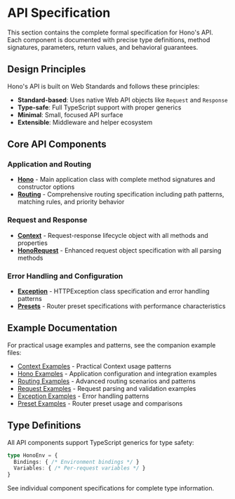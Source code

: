 # API Specification

This section contains the complete formal specification for Hono's API. Each component is documented with precise type definitions, method signatures, parameters, return values, and behavioral guarantees.

## Design Principles

Hono's API is built on Web Standards and follows these principles:
- **Standard-based**: Uses native Web API objects like `Request` and `Response`
- **Type-safe**: Full TypeScript support with proper generics
- **Minimal**: Small, focused API surface
- **Extensible**: Middleware and helper ecosystem

## Core API Components

### Application and Routing
- [**Hono**](/docs/api/hono) - Main application class with complete method signatures and constructor options
- [**Routing**](/docs/api/routing) - Comprehensive routing specification including path patterns, matching rules, and priority behavior

### Request and Response
- [**Context**](/docs/api/context) - Request-response lifecycle object with all methods and properties
- [**HonoRequest**](/docs/api/request) - Enhanced request object specification with all parsing methods

### Error Handling and Configuration  
- [**Exception**](/docs/api/exception) - HTTPException class specification and error handling patterns
- [**Presets**](/docs/api/presets) - Router preset specifications with performance characteristics

## Example Documentation

For practical usage examples and patterns, see the companion example files:
- [Context Examples](/docs/api/context-examples) - Practical Context usage patterns
- [Hono Examples](/docs/api/hono-examples) - Application configuration and integration examples
- [Routing Examples](/docs/api/routing-examples) - Advanced routing scenarios and patterns
- [Request Examples](/docs/api/request-examples) - Request parsing and validation examples
- [Exception Examples](/docs/api/exception-examples) - Error handling patterns
- [Preset Examples](/docs/api/presets-examples) - Router preset usage and comparisons

## Type Definitions

All API components support TypeScript generics for type safety:

```ts
type HonoEnv = {
  Bindings: { /* Environment bindings */ }
  Variables: { /* Per-request variables */ }
}
```

See individual component specifications for complete type information.
